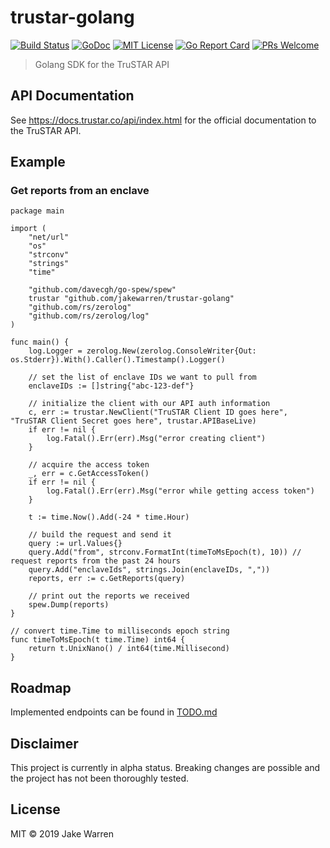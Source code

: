 # trustar-golang
[![Build Status](https://travis-ci.org/jakewarren/trustar-golang.svg?branch=master)](https://travis-ci.org/jakewarren/trustar-golang/)
[![GoDoc](https://img.shields.io/badge/godoc-reference-blue.svg)](https://godoc.org/github.com/jakewarren/trustar-golang)
[![MIT License](http://img.shields.io/badge/license-MIT-blue.svg?style=flat-square)](https://github.com/jakewarren/trustar-golang/blob/master/LICENSE)
[![Go Report Card](https://goreportcard.com/badge/github.com/jakewarren/trustar-golang)](https://goreportcard.com/report/github.com/jakewarren/trustar-golang)
[![PRs Welcome](https://img.shields.io/badge/PRs-welcome-brightgreen.svg?style=shields)](http://makeapullrequest.com)
> Golang SDK for the TruSTAR API

## API Documentation

See https://docs.trustar.co/api/index.html for the official documentation to the TruSTAR API.

## Example

### Get reports from an enclave
```golang
package main

import (
	"net/url"
	"os"
	"strconv"
	"strings"
	"time"

	"github.com/davecgh/go-spew/spew"
	trustar "github.com/jakewarren/trustar-golang"
	"github.com/rs/zerolog"
	"github.com/rs/zerolog/log"
)

func main() {
	log.Logger = zerolog.New(zerolog.ConsoleWriter{Out: os.Stderr}).With().Caller().Timestamp().Logger()
	
	// set the list of enclave IDs we want to pull from
	enclaveIDs := []string{"abc-123-def"}

	// initialize the client with our API auth information
	c, err := trustar.NewClient("TruSTAR Client ID goes here", "TruSTAR Client Secret goes here", trustar.APIBaseLive)
	if err != nil {
		log.Fatal().Err(err).Msg("error creating client")
	}

	// acquire the access token
	_, err = c.GetAccessToken()
	if err != nil {
		log.Fatal().Err(err).Msg("error while getting access token")
	}

	t := time.Now().Add(-24 * time.Hour)

	// build the request and send it
	query := url.Values{}
	query.Add("from", strconv.FormatInt(timeToMsEpoch(t), 10)) // request reports from the past 24 hours
	query.Add("enclaveIds", strings.Join(enclaveIDs, ","))
	reports, err := c.GetReports(query)

	// print out the reports we received
	spew.Dump(reports)
}

// convert time.Time to milliseconds epoch string
func timeToMsEpoch(t time.Time) int64 {
	return t.UnixNano() / int64(time.Millisecond)
}

```

## Roadmap

Implemented endpoints can be found in [TODO.md](TODO.md)

## Disclaimer

This project is currently in alpha status. Breaking changes are possible and the project has not been thoroughly tested.

## License

MIT © 2019 Jake Warren

